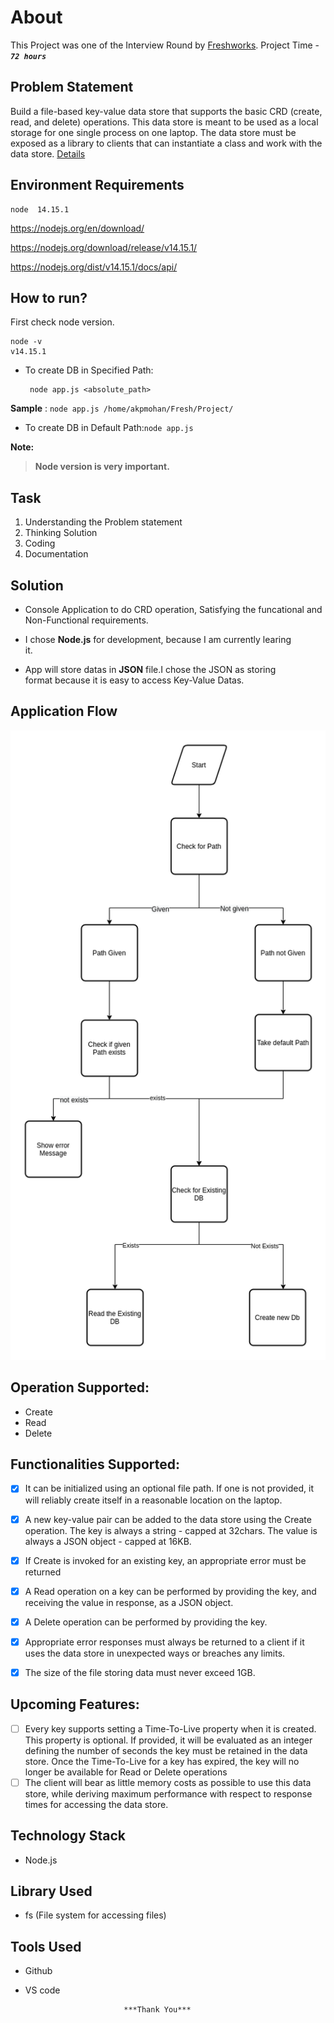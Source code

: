 # About
This Project was one of the Interview Round by [Freshworks](https://www.freshworks.com/).
Project Time - ***`72 hours`***
## Problem Statement
Build a file-based key-value data store that supports the basic CRD (create, read, and delete) operations. This data store is meant to be used as a local storage for one single process on one laptop. The data store must be exposed as a library to clients that can instantiate a class and work with the data store. [Details](https://github.com/akpmohan07/object-db/blob/main/Readme%20Files/Engg%20-%20assignment.pdf)
## Environment Requirements

    node  14.15.1 
https://nodejs.org/en/download/

https://nodejs.org/download/release/v14.15.1/

https://nodejs.org/dist/v14.15.1/docs/api/

## How to run?
First check node version.

    node -v
    v14.15.1

 - To create DB in Specified Path:
 
	    node app.js <absolute_path>
**Sample** : `node app.js /home/akpmohan/Fresh/Project/`

 - To create DB in Default Path:`node app.js`

 **Note:**

>  **Node version is very important.**

## Task
1. Understanding the Problem statement
2. Thinking Solution
3. Coding
4. Documentation

## Solution

 - Console Application to do CRD operation, Satisfying the funcational and Non-Functional requirements.
   
  
 - I chose **Node.js** for development, because I am currently learing  
   it.
 - App will store datas in **JSON** file.I chose the JSON as storing   
   format because it is easy to  access Key-Value Datas.

## Application Flow
![flow](https://raw.githubusercontent.com/akpmohan07/object-db/main/Readme%20Files/flow_chart.png?raw=)



## Operation Supported:

 - Create
 - Read
 - Delete

## Functionalities Supported:

 - [x] It can be initialized using an optional file path. If one is
       not provided, it will reliably create itself in a reasonable
       location on the laptop.
 - [x] A new key-value pair can be added to the data store using the
       Create operation. The key is always a string - capped at 32chars.
       The value is always a JSON object - capped at 16KB.
 - [x] If Create is invoked for an existing key, an appropriate error
       must be returned
 - [x] A Read operation on a key can be performed by providing the key,
       and receiving the value in response, as a JSON object.
 - [x] A Delete operation can be performed by providing the key.
 - [x] Appropriate error responses must always be returned to a client
       if it uses the data store in unexpected ways or breaches any
       limits.
 - [x] The size of the file storing data must never exceed 1GB.

   
## Upcoming Features:
 - [ ] Every key supports setting a Time-To-Live property when it is created. This property is optional. If provided, it will be evaluated as an integer defining the number of seconds the key must be retained in the data store. Once the Time-To-Live for a key has expired, the key will no longer be available for Read or Delete operations
 - [ ] The client will bear as little memory costs as possible to use this data store, while deriving maximum performance with respect to response times for accessing the data store.
 
## Technology Stack
 -  Node.js
 
## Library Used
 - fs (File system for accessing files)
## Tools Used
 - Github
 - VS code

                             ***Thank You***
